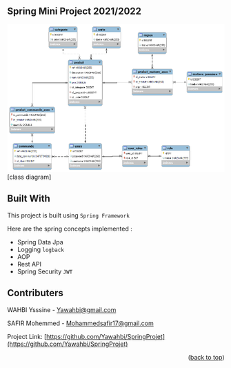 <div id="top"></div>

<!-- ABOUT THE PROJECT -->
## Spring Mini Project 2021/2022

<img src="./Class_Diag.png">
[class diagram]

## Built With


This project is built using `Spring Framework`

Here are the spring concepts implemented :

* Spring Data Jpa
* Logging `logback`
* AOP
* Rest API
* Spring Security `JWT`



<!-- Contributers -->
## Contributers

WAHBI Ysssine  - Yawahbi@gmail.com

SAFIR Mohemmed - Mohammedsafir17@gmail.com

Project Link: [https://github.com/Yawahbi/SpringProjet](https://github.com/Yawahbi/SpringProjet)

<p align="right">(<a href="#top">back to top</a>)</p>




